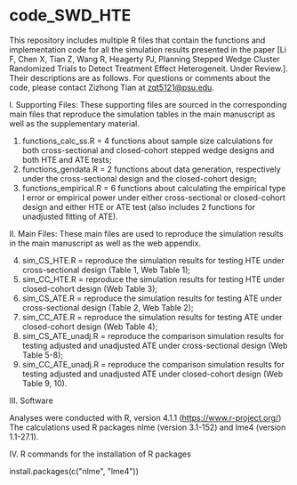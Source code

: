 # code_SWD_HTE
This repository includes multiple R files that contain the functions and implementation code for all the simulation results presented in the paper [Li F, Chen X, Tian Z, Wang R, Heagerty PJ, Planning Stepped Wedge Cluster Randomized Trials to Detect Treatment Effect Heterogeneit. Under Review.]. Their descriptions are as follows. For questions or comments about the code, please contact Zizhong Tian at <zqt5121@psu.edu>.

I. Supporting Files: These supporting files are sourced in the corresponding main files that reproduce the simulation tables in the main manuscript as well as the supplementary material.

1) functions_calc_ss.R = 4 functions about sample size calculations for both cross-sectional and closed-cohort stepped wedge designs and both HTE and ATE tests;
2) functions_gendata.R = 2 functions about data generation, respectively under the cross-sectional design and the closed-cohort design;
3) functions_empirical.R = 6 functions about calculating the empirical type I error or empirical power under either cross-sectional or closed-cohort design and either HTE or ATE test (also includes 2 functions for unadjusted fitting of ATE).

II. Main Files: These main files are used to reproduce the simulation results in the main manuscript as well as the web appendix.

4) sim_CS_HTE.R = reproduce the simulation results for testing HTE under cross-sectional design (Table 1, Web Table 1);
5) sim_CC_HTE.R = reproduce the simulation results for testing HTE under closed-cohort design (Web Table 3);
6) sim_CS_ATE.R = reproduce the simulation results for testing ATE under cross-sectional design (Table 2, Web Table 2);
7) sim_CC_ATE.R = reproduce the simulation results for testing ATE under closed-cohort design (Web Table 4);
8) sim_CS_ATE_unadj.R = reproduce the comparison simulation results for testing adjusted and unadjusted ATE under cross-sectional design (Web Table 5-8);
9) sim_CC_ATE_unadj.R = reproduce the comparison simulation results for testing adjusted and unadjusted ATE under closed-cohort design (Web Table 9, 10).

III. Software 

Analyses were conducted with R, version 4.1.1 (https://www.r-project.org/)
The calculations used R packages nlme (version 3.1-152) and lme4 (version 1.1-27.1).

IV. R commands for the installation of R packages 

install.packages(c("nlme", "lme4")) 
